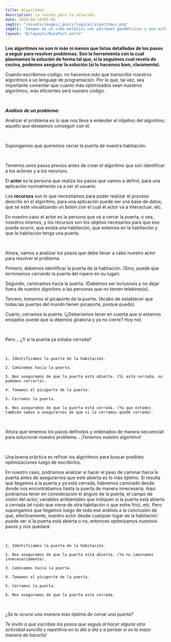 ```yaml
---
title: Algoritmos
description: La receta para la solución.
date: 2024-04-14T01:05
imgSrc: "/assets/images/_posts/logica1/algoritmos.png"
imgAlt: "Imagen de un cubo metálico con patrones geométricos y una esfera de luz."
layout: "@/layouts/BasePost.astro"
---
```


**Los algoritmos no son ni más ni menos que listas detalladas de los pasos a seguir para resolver problemas. Son la herramienta con la cual plasmamos la solución de forma tal que, si la seguimos cual receta de cocina, podemos asegurar la solución (si lo hacemos bien, claramente).**

Cuando escribimos código, no hacemos más que transcribir nuestros algoritmos a un lenguaje de programación. Por lo que, tal vez, sea importante comentar que cuanto más optimizados sean nuestros algoritmos, más eficientes será nuestro código.

</br>

***Análisis de un problema:***

Analizar el problema es lo que nos lleva a entender el objetivo del algoritmo; aquello que deseamos conseguir con él.

</br>

Supongamos que queremos cerrar la puerta de nuestra habitación.

</br>

Tenemos unos pasos previos antes de crear el algoritmo que son identificar a los actores y a los recursos.

El **actor** es la persona que realiza los pasos que vamos a definir, para una aplicación normalmente va a ser el usuario.

Los **recursos** son lo que necesitamos para poder realizar el proceso descrito en el algoritmo, para una aplicación puede ser una base de datos, que se esté visualizando un botón con el cual el actor va a interactuar, etc.

En nuestro caso el actor es la persona que va a cerrar la puerta, o sea, nosotros mismos, y los recursos son los objetos necesarios para que eso pueda ocurrir, que exista una habitación, que estemos en la habitación y que la habitación tenga una puerta.

</br>

Ahora, vamos a analizar los pasos que debe llevar a cabo nuestro actor para resolver el problema.

Primero, debemos identificar la puerta de la habitación. (Sino, puede que terminemos cerrando la puerta del ropero en su lugar).

Segundo, caminamos hacía la puerta. (Debemos ser inclusivos y no dejar fuera de nuestro algoritmo a las personas que no tienen telekinesis).

Tercero, tomamos el picaporte de la puerte. (Acabo de establecer que todas las puertas del mundo tienen picaporte, porque puedo).

Cuarto, cerramos la puerta. (¿Deberíamos tener en cuenta que si estamos enojados puede que la dejemos giratoria y ya no cierre? Hoy no).

</br>

Pero... ¿Y si la puerta ya estaba cerrada?

</br>

`1. Identificamos la puerta de la habitación.`

`2. Caminamos hacia la puerta.`

`3. Nos aseguramos de que la puerta está abierta. (Si está cerrada, no podemos cerrarla).`

`4. Tomamos el picaporte de la puerta.`

`5. Cerramos la puerta.`

`6. Nos aseguramos de que la puerta está cerrada. (Ya que estamos también vamos a asegurarnos de que si la cerramos quede cerrada).`

</br>

Ahora que tenemos los pasos definidos y ordenados de manera secuencial para solucionar nuestro problema... ¡Tenemos nuestro algoritmo!

</br>

Una buena práctica es refinar los algoritmos para buscar posibles optimizaciones luego de escribirlos.

En nuestro caso, podríamos analizar si hacer el paso de caminar hacia la puerta antes de asegurarnos que esté abierta es lo más óptimo.
Si resulta que llegamos a la puerta y ya está cerrada, habremos caminado desde donde nos encontrábamos hasta la puerta de manera innecesaria.
Aquí podríamos tener en consideración el ángulo de la puerta, el campo de visión del actor, variables ambientales que indiquen si la puerta está abierta o cerrada (el ruido que viene de otra habitación o que entre frío), etc.
Pero supongamos que llegamos luego de todo ese análisis a la conclusión de que, efectivamente, nuestro actor desde cualquier lugar de la habitación puede ver si la puerta está abierta o no, entonces optimizamos nuestros pasos y nos quedará:

</br>

`1. Identificamos la puerta de la habitación.`

`2. Nos aseguramos de que la puerta está abierta. (Ya no caminamos innecesariamente).`

`3. Caminamos hacia la puerta.`

`4. Tomamos el picaporte de la puerta.`

`5. Cerramos la puerta.`

`6. Nos aseguramos de que la puerta está cerrada.`

</br>

*¿Se te ocurre una manera más óptima de cerrar una puerta?*

*Te invito a que escribas los pasos que seguís al hacer alguna otra actividad sencilla y repetitiva en tu día a día y a pensar si es la mejor manera de hacerlo!*

</br>

